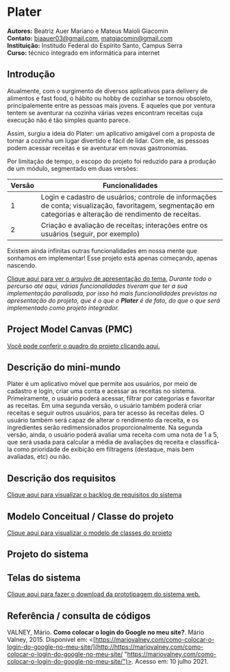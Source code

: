 # Plater

**Autores:** Beatriz Auer Mariano e Mateus Maioli Giacomin </br>
**Contato:** biaauer03@gmail.com, matgiacomin@gmail.com </br>
**Instituição:** Institudo Federal do Espírito Santo, Campus Serra </br>
**Curso:** técnico integrado em informática para internet

## Introdução
Atualmente, com o surgimento de diversos aplicativos para delivery de alimentos e fast food, o hábito ou hobby de cozinhar se tornou obsoleto, principalemente entre as pessoas mais jovens. E aqueles que por ventura tentem se aventurar na cozinha várias vezes encontram receitas cuja execução não é tão simples quanto parece.

Assim, surgiu a ideia do Plater: um aplicativo amigável com a proposta de tornar a cozinha um lugar divertido e fácil de lidar. Com ele, as pessoas podem acessar receitas e se aventurar em novas gastronomias.

Por limitação de tempo, o escopo do projeto foi reduzido para a produção de um módulo, segmentado em duas versões:

| Versão | Funcionalidades |
| ------------ | ------------ |
|1| Login e cadastro de usuários; controle de informações de conta; visualização, favoritagem, segmentação em categorias e alteração de rendimento de receitas. |
|2| Criação e avaliação de receitas; interações entre os usuários (seguir, por exemplo)  |

Existem ainda infinitas outras funcionalidades em nossa mente que sonhamos em implementar! Esse projeto está apenas começando, apenas nascendo.

[Clique aqui para ver o arquivo de apresentação do tema.](https://github.com/auerbeatriz/plater-web/blob/761f14a4abced02bab9ba4e162661bf168d248aa/doc/definicaotema.pdf)
*Durante todo o percurso até aqui, várias funcionalidades tiveram que ter a sua implementação paralisada, por isso há mais funcionalidades previstas na apresentação do projeto, que é o que o **Plater** é de fato, do que o que será implementado como projeto integrador.*

## Project Model Canvas (PMC)
[Você pode conferir o quadro do projeto clicando aqui.](https://github.com/auerbeatriz/plater-web/blob/dea4d084fb6a8cca18ce5e4d0eb6edc1dd212926/doc/pmc.pdf)

## Descrição do mini-mundo
Plater é um aplicativo móvel que permite aos usuários, por meio de cadastro e login, criar uma conta e acessar as receitas no sistema. Primeiramente, o usuário poderá acessar, filtrar por categorias e favoritar as receitas. Em uma segunda versão, o usuário também poderá criar receitas e seguir outros usuários, para ter acesso às receitas deles. O usuário também será capaz de alterar o rendimento da receita, e os ingredientes serão redimensionados proporcionalmente. Na segunda versão, ainda, o usuário poderá avaliar uma receita com uma nota de 1 a 5, que será usada para calcular a média de avaliações dq receita e classificá-la como prioridade de exibição em filtragens (destaque, mais bem avaliadas, etc) ou não.

## Descrição dos requisitos
[Clique aqui para visualizar o backlog de requisitos do sistema](https://github.com/auerbeatriz/plater-web/blob/83015619118087d7877eab2715db5fd754d6b13a/doc/revisao%20de%20backlog%20do%20sistema.pdf)
## Modelo Conceitual / Classe do projeto
[Clique aqui para visualizar o modelo de classes do projeto](https://github.com/auerbeatriz/plater-web/blob/83015619118087d7877eab2715db5fd754d6b13a/doc/Diagrama%20de%20Classe%20Plater.png)
## Projeto do sistema
## Telas do sistema

[Clique aqui para fazer o download da prototipagem do sistema web.](https://github.com/auerbeatriz/plater-web/raw/main/doc/prototipagem_web/Imagens%20-%20wireframes%20web%20Plater.zip)

## Referência / consulta de códigos

VALNEY, Mário. **Como colocar o login do Google no meu site?**. Mário Valney, 2015. Disponível em: <[https://mariovalney.com/como-colocar-o-login-do-google-no-meu-site/](http://https://mariovalney.com/como-colocar-o-login-do-google-no-meu-site/ "https://mariovalney.com/como-colocar-o-login-do-google-no-meu-site/")>. Acesso em: 10 julho 2021.
